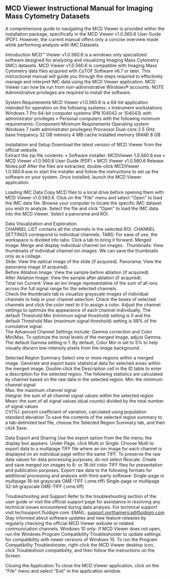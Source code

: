## MCD Viewer Instructional Manual for Imaging Mass Cytometry Datasets

A comprehensive guide to navigating the MCD Viewer is provided within the installation package, specifically in the MCD Viewer v1.0.560.6 User Guide (PDF). However, the current manual offers only a concise overview made while performing analysis with IMC Datasets. 

Introduction 
MCD™ Viewer v1.0.560.6 is a windows only specialized software designed for analyzing and visualizing Imaging Mass Cytometry (IMC) datasets. MCD Viewer v1.0.560.6 is compatible with Imaging Mass Cytometry data files acquired with CyTOF Software v6.7 or later. This instructional manual will guide you through the steps required to effectively manage and interpret IMC data using the MCD Viewer application. MCD Viewer can now be run from non-administrative Windows® accounts.
NOTE Administrative privileges are required to install the software.

System Requirements
MCD Viewer v1.0.560.6 is a 64-bit application intended for operation on the following
systems:
• Instrument workstations
Windows 7 Pro 64-bit computer systems (PN 104042 or 104043) with administrator
privileges
• Personal computers with the following minimum requirements:
Component Minimum Requirements
Operating system Windows 7 (with administrator
privileges)
Processor Dual-core
2.5 GHz base frequency
32 GB memory
4 MB cache
Installed memory (RAM) 8 GB

Installation and Setup
Download the latest version of MCD Viewer from the official website.  
Extract the zip file contents:
• Software installer: MCDViewer 1.0.560.6.exe
• MCD Viewer v1.0.560.6 User Guide (PDF)
• MCD Viewer v1.0.560.6 Release Notes.pdf
After the files are extracted, double-click MCDViewer 1.0.560.6.exe to start the installer
and follow the instructions to set up the software on your system.
Once installed, launch the MCD Viewer application.

Loading IMC Data 
Copy MCD files to a local drive before opening them with MCD Viewer v1.0.560.6.
Click on the "File" menu and select "Open" to load the IMC data file.
Browse your computer to locate the specific IMC dataset you wish to analyze.
Select the file and click "Open" to load the IMC data into the MCD Viewer.
Select a panorama and ROI.

Data Visualization and Exploration				
CHANNEL LIST contains all the channels in the selected ROI. CHANNEL SETTINGS correspond to individual channels. 
TABS: For ease of use, the workspace is divided into tabs. Click a tab to bring it forward.
Merged Image: Merge and display individual channel ion images .	
Thumbnails: View thumbnails of individual channel ion images. We can save the thumbnails only as a collage. 	
Slide: View the optical image of the slide (if acquired). 
Panorama: View the panorama image (if acquired). 	
Before Ablation Image: View the sample before ablation (if acquired).			
After Ablation Image: View the sample after ablation (if acquired).			
Total Ion Current: View an ion image representative of the sum of all ions across the full signal range for the selected channels.  
Check the thumbnails tab to visualize grayscale images of individual channels to help in your channel selection. Check the boxes of selected channels and click the color next to it to assign a color. 
Adjust the channel settings to optimize the appearance of each channel individually. The default Threshold Min (minimum signal threshold) setting is 0 and the default Threshold Max (maximum signal threshold) setting is 98% of the cumulative signal. 	
The Advanced Channel Settings include: Gamma correction and Color Min/Max. To optimize the tonal levels of the merged image, adjust Gamma. The default Gamma setting is 1. By default, Color Min is set to 5% to help visually discern low-intensity pixels from the image background. 


Selected Region Summary	
Select one or more regions within a merged image. Generate and export basic statistical data for selected areas within the merged image. Double-click the Description cell in the ID table to enter a description for the selected region. The following statistics are calculated by channel based on the raw data in the selected region.
Min: the minimum channel signal 						
Max: the maximum channel signal 						
Integral: the sum of all channel signal values within the selected region 		
Mean: the sum of all signal values (dual counts) divided by the total number of signal values 						
CV(%): percent coefficient of variation, calculated using population standard deviation 
To save the contents of the selected region summary to a tab-delimited text file, choose the Selected Region Summary tab, and then click Save. 
 						
Data Export and Sharing
Use the export option from the file menu; the display box appears. Under Page, click Multi or Single. Choose Multi to export data to a multipage TIFF file where an ion image for each channel is displayed on an individual page within the same TIFF. To preserve the raw data values for data processing purposes, do not select Rescale. 
Create and save merged ion images to 8- or 16-bit color TIFF files for presentation and publication purposes.
Export raw data to the following formats for additional processing and analysis with third-party software:
Single-page or multipage 16-bit grayscale OME-TIFF (.ome.tiff)
Single-page or multipage 32-bit grayscale OME-TIFF (.ome.tiff)

Troubleshooting and Support
Refer to the troubleshooting section of the user guide or visit the official support page for assistance in resolving any technical issues encountered during data analysis. For technical support visit techsupport.fluidigm.com. 
EMAIL: support.northamerica@fluidigm.com
Stay informed about software updates and new feature releases by regularly checking the official MCD Viewer website or related communication channels.
Windows 10 only: If MCD Viewer does not open, run the Windows Program
Compatibility Troubleshooter to update settings for compatibility with newer versions of
Windows 10. To run the Program Compatibility Troubleshooter, right-click the MCD Viewer desktop icon, click Troubleshoot compatibility, and then follow the instructions on the Screen.

Closing the Application
To close the MCD Viewer application, click on the "File" menu and select "Exit" in the application window.


